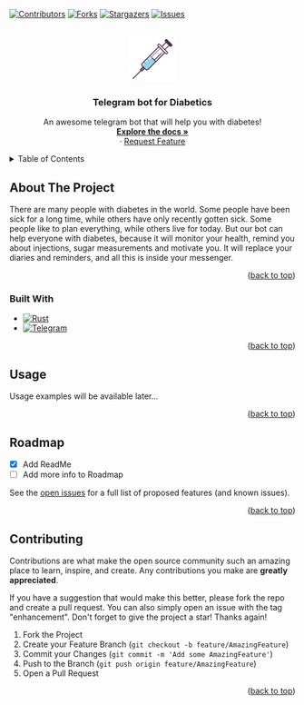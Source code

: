 <a name="readme-top"></a>

[![Contributors][contributors-shield]][contributors-url]
[![Forks][forks-shield]][forks-url]
[![Stargazers][stars-shield]][stars-url]
[![Issues][issues-shield]][issues-url]

<!-- PROJECT LOGO -->
<br />
<div align="center">
  <a href="https://github.com/FedorBuggins/insulin-bot">
    <img src="images/injector.png" alt="Logo" width="80" height="80">
  </a>

  <h3 align="center">Telegram bot for Diabetics</h3>

  <p align="center">
    An awesome telegram bot that will help you with diabetes!
    <br />
    <a href="https://github.com/FedorBuggins/insulin-bot"><strong>Explore the docs »</strong></a>
    <br />
    ·
    <a href="https://github.com/FedorBuggins/insulin-bot/issues">Request Feature</a>
  </p>
</div>

<!-- TABLE OF CONTENTS -->
<details>
  <summary>Table of Contents</summary>
  <ol>
    <li><a href="#about-the-project">About The Project</a></li>
    <li><a href="#usage">Usage</a></li>
    <li><a href="#roadmap">Roadmap</a></li>
    <li><a href="#contributing">Contributing</a></li>
  </ol>
</details>

<!-- ABOUT THE PROJECT -->

## About The Project

<!-- [![Product Name Screen Shot][product-screenshot]][bot-link] -->

There are many people with diabetes in the world. Some people have been sick for a long time, while others have only recently gotten sick. Some people like to plan everything, while others live for today. But our bot can help everyone with diabetes, because it will monitor your health, remind you about injections, sugar measurements and motivate you. It will replace your diaries and reminders, and all this is inside your messenger.

<p align="right">(<a href="#readme-top">back to top</a>)</p>

### Built With

- [![Rust][Rust]][Rust-url]
- [![Telegram][Telegram]][Telegram-url]

<p align="right">(<a href="#readme-top">back to top</a>)</p>

<!-- USAGE EXAMPLES -->

## Usage

Usage examples will be available later...

<p align="right">(<a href="#readme-top">back to top</a>)</p>

<!-- ROADMAP -->

## Roadmap

- [x] Add ReadMe
- [ ] Add more info to Roadmap

See the [open issues](https://github.com/FedorBuggins/insulin-bot/issues) for a full list of proposed features (and known issues).

<p align="right">(<a href="#readme-top">back to top</a>)</p>

<!-- CONTRIBUTING -->

## Contributing

Contributions are what make the open source community such an amazing place to learn, inspire, and create. Any contributions you make are **greatly appreciated**.

If you have a suggestion that would make this better, please fork the repo and create a pull request. You can also simply open an issue with the tag "enhancement".
Don't forget to give the project a star! Thanks again!

1. Fork the Project
2. Create your Feature Branch (`git checkout -b feature/AmazingFeature`)
3. Commit your Changes (`git commit -m 'Add some AmazingFeature'`)
4. Push to the Branch (`git push origin feature/AmazingFeature`)
5. Open a Pull Request

<p align="right">(<a href="#readme-top">back to top</a>)</p>

<!-- MARKDOWN LINKS & IMAGES -->

[contributors-shield]: https://img.shields.io/github/contributors/FedorBuggins/insulin-bot.svg?style=for-the-badge
[contributors-url]: https://github.com/FedorBuggins/insulin-bot/graphs/contributors
[forks-shield]: https://img.shields.io/github/forks/FedorBuggins/insulin-bot.svg?style=for-the-badge
[forks-url]: https://github.com/FedorBuggins/insulin-bot/network/members
[stars-shield]: https://img.shields.io/github/stars/FedorBuggins/insulin-bot.svg?style=for-the-badge
[stars-url]: https://github.com/FedorBuggins/insulin-bot/stargazers
[issues-shield]: https://img.shields.io/github/issues/FedorBuggins/insulin-bot.svg?style=for-the-badge
[issues-url]: https://github.com/FedorBuggins/insulin-bot/issues
[product-screenshot]: images/screenshot.png
[bot-link]: https://t.me/insulin_stat_bot

<!-- BADGES -->

[Rust]: https://img.shields.io/badge/rust-black?style=for-the-badge&logo=rust&logoColor=white
[Rust-url]: https://www.rust-lang.org/
[Telegram]: https://img.shields.io/badge/telegram-blue?style=for-the-badge&logo=telegram&logoColor=white
[Telegram-url]: https://telegram.org/

